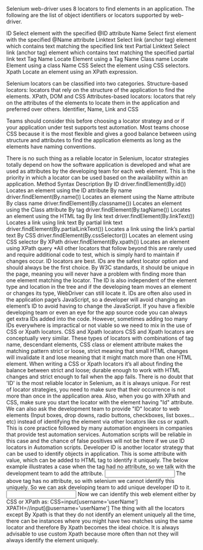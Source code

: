 Selenium web-driver uses 8 locators to find elements in an application. The following are the list of object identifiers or locators supported by web-driver.

ID Select element with the specified @ID attribute
Name Select first element with the specified @Name attribute
Linktext Select link (anchor tag) element which contains text matching the specified link text
Partial Linktext Select link (anchor tag) element which contains text matching the specified partial link text
Tag Name Locate Element using a Tag Name
Class name Locate Element using a class Name
CSS Select the element using CSS selectors. 
Xpath Locate an element using an XPath expression.

Selenium locators can be classified into two categories.
Structure-based locators: locators that rely on the structure of the application to find the elements.
XPath, DOM and CSS
Attributes-based locators: locators that rely on the attributes of the elements to locate them in the application and preferred over others.
Identifier, Name, Link and CSS

Teams should consider this before choosing a locator strategy and or if your application under test supports test automation.
Most teams choose CSS because it is the most flexible and gives a good balance between using structure and attributes to find the application elements as long as the elements have naming conventions.

There is no such thing as a reliable locator in Selenium, locator strategies totally depend on how the software application is developed and what are used as attributes by the developing team for each web element.
This is the priority in which a locator can be used based on the availability within an application.
Method	Syntax	Description
By ID	driver.findElement(By.id(<element ID>))	Locates an element using the ID attribute
By name	driver.findElement(By.name(<element name>))	Locates an element using the Name attribute
By class name	driver.findElement(By.classname(<element class>))	Locates an element using the Class attribute
By tag	driver.findElement(By.tagName(<htmltagname>))	Locates an element using the HTML tag
By link text	driver.findElement(By.linkText(<linktext>))	Locates a link using link text
By partial link text	driver.findElement(By.partialLinkText(<linktext>))	Locates a link using the link’s partial text
By CSS	driver.findElement(By.cssSelector(<css selector>))	Locates an element using CSS selector 
By XPath	driver.findElement(By.xpath(<xpath>))	Locates an element using XPath query
*All other locators that follow beyond this are rarely used and require additional code to test, which is simply hard to maintain if changes occur.
ID locators are best.
IDs are the safest locator option and should always be the first choice. By W3C standards, it should be unique in the page, meaning you will never have a problem with finding more than one element matching the locator.
The ID is also independent of the element type and location in the tree and if the developing team moves an element or changes its type, WebDriver can still locate it.
IDs are often also used in the application page’s JavaScript, so a developer will avoid changing an element’s ID to avoid having to change the JavaScript.
If you have a flexible developing team or even an eye for the app source code you can always get extra IDs added into the code.
However, sometimes adding too many IDs everywhere is impractical or not viable so we need to mix in the use of CSS or Xpath locators.
CSS and Xpath locators
CSS and Xpath locators are conceptually very similar.
These types of locators with combinations of tag name, descendant elements, CSS class or element attribute makes the matching pattern strict or loose, strict meaning that small HTML changes will invalidate it and lose meaning that it might match more than one HTML element.
When writing a CSS or Xpath locators it’s all about finding the balance between strict and loose; durable enough to work with HTML changes and strict enough to fail when the app fails.
There is no doubt that 'ID' is the most reliable locator in Selenium, as it is always unique. For rest of locator strategies, you need to make sure that their occurrence is not more than once in the application area. Also, when you go with XPath and CSS, make sure you start the locator with the element having "Id" attribute.
We can also ask the development team to provide "ID" locator to web elements (Input boxes, drop downs, radio buttons, checkboxes, list boxes…etc) instead of identifying the element via other locators like css or xpath.
This is core practice followed by many automation engineers in companies that provide test automation services. Automation scripts will be reliable in this case and the chance of false positives will not be there if we use ID locators in Automation scripts.
Developer ID is another locator strategy that can be used to identify objects in application. This is some attribute with value, which can be added to HTML tag to identify it uniquely.
The below example illustrates a case when the tag had no attribute, so we talk with the development team to add the attribute.
<input ></input>
The above tag has no attribute, so with selenium we cannot identify this uniquely. So we can ask developing team to add unique developer ID to it.
<input userName="userName"></input>
Now we can identify this web element either by CSS or XPath as:
CSS=input[username='userName']
XPATH=//input[@username='userName']
The thing with all the locators except By Xpath is that they do not identify an element uniquely all the time, there can be instances where you might have two matches using the same locator and therefore By Xpath becomes the ideal choice. 
It is always advisable to use custom Xpath because more often than not they will always identify the element uniquely.
